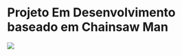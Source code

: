 # Projeto Em Desenvolvimento baseado em Chainsaw Man 

<img src="https://i.pinimg.com/originals/07/b1/6d/07b16d61b349ea8346e415cd5d321876.gif">

